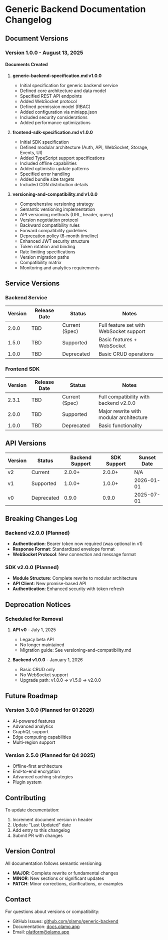 # Generic Backend Documentation Changelog

## Document Versions

### Version 1.0.0 - August 13, 2025

#### Documents Created

1. **generic-backend-specification.md v1.0.0**
   - Initial specification for generic backend service
   - Defined core architecture and data model
   - Specified REST API endpoints
   - Added WebSocket protocol
   - Defined permission model (RBAC)
   - Added configuration via miniapp.json
   - Included security considerations
   - Added performance optimizations

2. **frontend-sdk-specification.md v1.0.0**
   - Initial SDK specification
   - Defined modular architecture (Auth, API, WebSocket, Storage, Events, UI)
   - Added TypeScript support specifications
   - Included offline capabilities
   - Added optimistic update patterns
   - Specified error handling
   - Added bundle size targets
   - Included CDN distribution details

3. **versioning-and-compatibility.md v1.0.0**
   - Comprehensive versioning strategy
   - Semantic versioning implementation
   - API versioning methods (URL, header, query)
   - Version negotiation protocol
   - Backward compatibility rules
   - Forward compatibility guidelines
   - Deprecation policy (6-month timeline)
   - Enhanced JWT security structure
   - Token rotation and binding
   - Rate limiting specifications
   - Version migration paths
   - Compatibility matrix
   - Monitoring and analytics requirements

## Service Versions

### Backend Service

| Version | Release Date | Status | Notes |
|---------|-------------|--------|-------|
| 2.0.0 | TBD | Current (Spec) | Full feature set with WebSocket support |
| 1.5.0 | TBD | Supported | Basic features + WebSocket |
| 1.0.0 | TBD | Deprecated | Basic CRUD operations |

### Frontend SDK

| Version | Release Date | Status | Notes |
|---------|-------------|--------|-------|
| 2.3.1 | TBD | Current (Spec) | Full compatibility with backend v2.0.0 |
| 2.0.0 | TBD | Supported | Major rewrite with modular architecture |
| 1.0.0 | TBD | Deprecated | Basic functionality |

## API Versions

| Version | Status | Backend Support | SDK Support | Sunset Date |
|---------|--------|----------------|-------------|-------------|
| v2 | Current | 2.0.0+ | 2.0.0+ | N/A |
| v1 | Supported | 1.0.0+ | 1.0.0+ | 2026-01-01 |
| v0 | Deprecated | 0.9.0 | 0.9.0 | 2025-07-01 |

## Breaking Changes Log

### Backend v2.0.0 (Planned)
- **Authentication**: Bearer token now required (was optional in v1)
- **Response Format**: Standardized envelope format
- **WebSocket Protocol**: New connection and message format

### SDK v2.0.0 (Planned)
- **Module Structure**: Complete rewrite to modular architecture
- **API Client**: New promise-based API
- **Authentication**: Enhanced security with token refresh

## Deprecation Notices

### Scheduled for Removal

1. **API v0** - July 1, 2025
   - Legacy beta API
   - No longer maintained
   - Migration guide: See versioning-and-compatibility.md

2. **Backend v1.0.0** - January 1, 2026
   - Basic CRUD only
   - No WebSocket support
   - Upgrade path: v1.0.0 → v1.5.0 → v2.0.0

## Future Roadmap

### Version 3.0.0 (Planned for Q1 2026)
- AI-powered features
- Advanced analytics
- GraphQL support
- Edge computing capabilities
- Multi-region support

### Version 2.5.0 (Planned for Q4 2025)
- Offline-first architecture
- End-to-end encryption
- Advanced caching strategies
- Plugin system

## Contributing

To update documentation:
1. Increment document version in header
2. Update "Last Updated" date
3. Add entry to this changelog
4. Submit PR with changes

## Version Control

All documentation follows semantic versioning:
- **MAJOR**: Complete rewrite or fundamental changes
- **MINOR**: New sections or significant updates
- **PATCH**: Minor corrections, clarifications, or examples

## Contact

For questions about versions or compatibility:
- GitHub Issues: [github.com/olamo/generic-backend](https://github.com/olamo/generic-backend)
- Documentation: [docs.olamo.app](https://docs.olamo.app)
- Email: platform@olamo.app